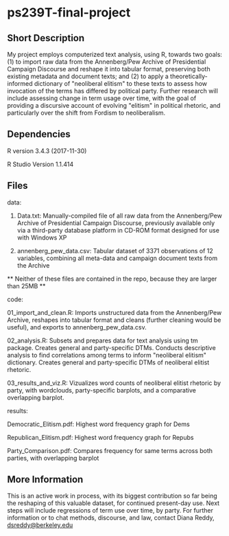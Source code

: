 # ps239T-final-project

## Short Description

My project employs computerized text analysis, using R, towards two goals: (1) to import raw data from the Annenberg/Pew Archive of Presidential Campaign Discourse and reshape it into tabular format, preserving both existing metadata and document texts; and (2) to apply a theoretically-informed dictionary of "neoliberal elitism" to these texts to assess how invocation of the terms has differed by political party.  Further research will include assessing change in term usage over time, with the goal of providing a discursive account of evolving "elitism" in political rhetoric, and particularly over the shift from Fordism to neoliberalism.  

## Dependencies 

R version 3.4.3 (2017-11-30)

R Studio Version 1.1.414

## Files

data:

1. Data.txt: Manually-compiled file of all raw data from the Annenberg/Pew Archive of Presidential Campaign Discourse, previously available only via a third-party database platform in CD-ROM format designed for use with Windows XP

2. annenberg_pew_data.csv: Tabular dataset of 3371 observations of 12 variables, combining all meta-data and campaign document texts from the Archive

** Neither of these files are contained in the repo, because they are larger than 25MB **

code:

01_import_and_clean.R: Imports unstructured data from the Annenberg/Pew Archive, reshapes into tabular format and cleans (further cleaning would be useful), and exports to annenberg_pew_data.csv.

02_analysis.R: Subsets and prepares data for text analysis using tm package. Creates general and party-specific DTMs.  Conducts descriptive analysis to find correlations among terms to inform "neoliberal elitism" dictionary.  Creates general and party-specific DTMs of neoliberal elitist rhetoric.

03_results_and_viz.R: Vizualizes word counts of neoliberal elitist rhetoric by party, with wordclouds, party-specific barplots, and a comparative overlapping barplot.

results:

Democratic_Elitism.pdf: Highest word frequency graph for Dems

Republican_Elitism.pdf: Highest word frequency graph for Repubs

Party_Comparison.pdf: Compares frequency for same terms across both parties, with overlapping barplot

## More Information

This is an active work in process, with its biggest contribution so far being the reshaping of this valuable dataset, for continued present-day use.  Next steps will include regressions of term use over time, by party.  For further information or to chat methods, discourse, and law, contact Diana Reddy, dsreddy@berkeley.edu
